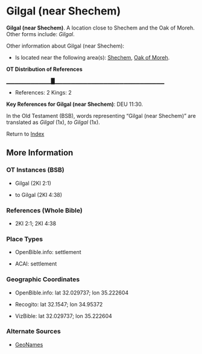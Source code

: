 # Gilgal (near Shechem)
**Gilgal (near Shechem)**. 
A location close to Shechem and the Oak of Moreh. 
Other forms include: 
*Gilgal*. 




Other information about Gilgal (near Shechem):


* Is located near the following area(s): 
[Shechem](Shechem.md), [Oak of Moreh](Moreh.md). 


**OT Distribution of References**

▁▁▁▁▁▁▁▁▁▁▁█▁▁▁▁▁▁▁▁▁▁▁▁▁▁▁▁▁▁▁▁▁▁▁▁▁▁▁
* References: 2 Kings: 2



**Key References for Gilgal (near Shechem)**: 
DEU 11:30. 


In the Old Testament (BSB), words representing “Gilgal (near Shechem)” are translated as 
*Gilgal* (1x), *to Gilgal* (1x). 




Return to [Index](00-Index.md)

## More Information

### OT Instances (BSB)

* Gilgal (2KI 2:1)

* to Gilgal (2KI 4:38)



### References (Whole Bible)

* 2KI 2:1; 2KI 4:38


### Place Types

* OpenBible.info: settlement

* ACAI: settlement



### Geographic Coordinates

* OpenBible.info: lat 32.029737; lon 35.222604

* Recogito: lat 32.1547; lon 34.95372

* VizBible: lat 32.029737; lon 35.222604



### Alternate Sources

* [GeoNames](http://sws.geonames.org/294634)



